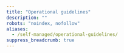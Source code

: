 ```yaml
---
title: "Operational guidelines"
description: ""
robots: "noindex, nofollow"
aliases:
  - /self-managed/operational-guidelines/
suppress_breadcrumb: true
---
```


<!-- Note: The self-managed are in a separate branch. The self-managed section in main is used for redirect purposes of the early (dec 2024) self-managed docs -->
